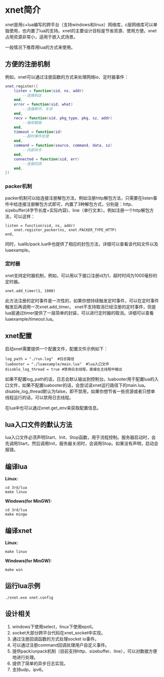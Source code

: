 # xnet简介
xnet是用c+lua编写的跨平台（支持windows和linux）网络库，c层网络库可以单独使用，也内置了lua的支持。xnet的主要设计目标是节省资源、使用方便。xnet占用资源非常小，适用于嵌入式场景。

一般情况下推荐用lua的方式来使用。

## 方便的注册机制
例如，xnet可以通过注册函数的方式来处理网络io、定时器事件：

```lua
xnet.register({
	listen = function(sid, ns, addr)
		--连接到达
	end,
	error = function(sid, what)
		--连接断开、关闭
	end,
	recv = function(sid, pkg_type, pkg, sz, addr)
		--接收数据
	end,
	timeout = function(id)
		--超时事件处理
	end,
	command = function(source, command, data, sz)
		--内部命令
	end,
	connected = function(sid, err)
		--连接回调
	end,
})
```

### packer机制
packer机制可以给连接注册解包方法，例如注册http解包方法，只需要在listen事件中给连接注册解包方式即可，内置了3种解包方式，分别是：http、sizebuffer(4字节长度+实际内容)、line（单行文本）。例如注册一个http解包方法，可以这样：
```
listen = function(sid, ns, addr)
	xnet.register_packer(ns, xnet.PACKER_TYPE_HTTP)
end,
```
同时，lualib/pack.lua中也提供了相应的封包方法，详细可以查看该代码文件以及luaexample。

### 定时器
xnet支持定时器机制，例如，可以用以下接口注册id为1，超时时间为1000毫秒的定时器。
```
xnet.add_timer(1, 1000)
```
此方法注册的定时事件是一次性的，如果你想持续触发定时事件，可以在定时事件触发后再调用一次xnet.add_timer。
xnet不支持取消已经注册的定时事件，但是lua层通过timer提供了一层简单的封装，可以进行定时器的取消。详细可以查看luaexample/timeout.lua。

## xnet配置
启动xnet需要提供一个配置文件，配置文件示例如下：
```
log_path = "./run.log"  #日志路径
luabooter = "./luaexample/main.lua"  #lua入口文件
disable_log_thread = true #禁用日志线程，直接在主线程中输出
```

如果不配置log_path的话，日志会默认输出到控制台。luabooter用于配置lua的入口文件，如果不配置luabooter的话，会尝试读xnet运行路径下的main.lua。disable_log_thread默认为false，即不禁用，如果你想节省一些资源或者只想单线程运行的话，可以禁用日志线程。

在lua中也可以通过xnet.get_env来获取配置信息。

## lua入口文件的默认方法
lua入口文件必须声明Start、Init、Stop函数，用于流程控制。服务器启动时，会先调用Start，然后调用Init，服务器关闭时，会调用Stop。如果没有声明，启动会报错。

## 编译lua
**Linux:**

```shell
cd 3rd/lua
make linux
```

**Windows(for MinGW):**

```shell
cd 3rd/lua
make mingw
```

## 编译xnet
**Linux:**

```shell
make linux
```

**Windows(for MinGW):**

```shell
make win
```

## 运行lua示例

```shell
./xnet.exe xnet.config
```

## 设计相关
1. windows下使用select，linux下使用epoll。
2. socket大部分跨平台代码在xnet_socket中实现。
3. 通过注册回调函数的方式处理socket io事件。
4. 可以通过注册command回调处理用户自定义事件。
5. 提供pack/unpack机制（目前支持http、sizebuffer、line），可以对数据方便地进行处理。
6. 提供了简单的异步日志实现。
7. 支持udp，ipv6。